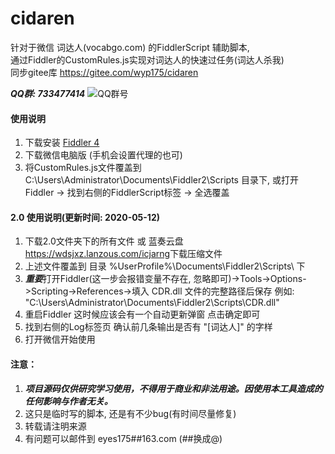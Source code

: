 # cidaren
针对于微信 词达人(vocabgo.com) 的FiddlerScript 辅助脚本,  
通过Fiddler的CustomRules.js实现对词达人的快速过任务(词达人杀我)  
同步gitee库 <https://gitee.com/wyp175/cidaren>  

***QQ群: 733477414***
![QQ群号](https://p.ananas.chaoxing.com/star3/origin/07fec01c4e124b7985ca15cb6f25c5f0.png)  

#### 使用说明

1.  下载安装 [Fiddler 4 ](https://www.telerik.com/fiddler)
2.  下载微信电脑版 (手机会设置代理的也可)
3.  将CustomRules.js文件覆盖到 C:\Users\Administrator\Documents\Fiddler2\Scripts 目录下, 
    或打开Fiddler -> 找到右侧的FiddlerScript标签 -> 全选覆盖

#### 2.0 使用说明(更新时间: 2020-05-12)
1.  下载2.0文件夹下的所有文件 或 蓝奏云盘<https://wdsjxz.lanzous.com/icjarng>下载压缩文件  
2.  上述文件覆盖到 目录 %UserProfile%\Documents\Fiddler2\Scripts\ 下  
3.  ***重要***打开Fiddler(这一步会报错变量不存在, 忽略即可)->Tools->Options->Scripting->References->填入 CDR.dll 文件的完整路径后保存 例如: "C:\Users\Administrator\Documents\Fiddler2\Scripts\CDR.dll"  
4.  重启Fiddler 这时候应该会有一个自动更新弹窗 点击确定即可  
5.  找到右侧的Log标签页 确认前几条输出是否有 "[词达人]" 的字样  
6.  打开微信开始使用

#### 注意： 
1.  ***项目源码仅供研究学习使用，不得用于商业和非法用途。因使用本工具造成的任何影响与作者无关。***
2.  这只是临时写的脚本, 还是有不少bug(有时间尽量修复)
3.  转载请注明来源
4.  有问题可以邮件到 eyes175##163.com (##换成@)



